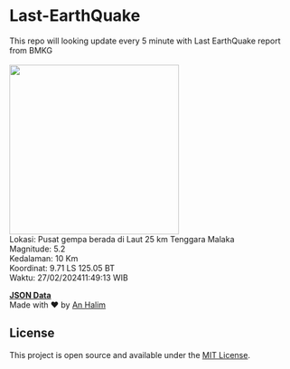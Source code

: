 # Last-EarthQuake
This repo will looking update every 5 minute with Last EarthQuake report from BMKG
<br>
<br>
<img src="https://static.bmkg.go.id/20240227114913.mmi.jpg" width="300"/>
<br>
Lokasi: Pusat gempa berada di Laut 25 km Tenggara Malaka <br>
Magnitude: 5.2 <br>
Kedalaman: 10 Km <br>
Koordinat: 9.71 LS 125.05 BT <br>
Waktu: 27/02/202411:49:13 WIB <br>

<a href="./data/data.json">**JSON Data**</a>
<br>
Made with ❤️ by <a href="https://github.com/an-halim">An Halim</a>
## License

This project is open source and available under the [MIT License](LICENSE).

